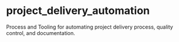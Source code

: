 # project_delivery_automation

Process and Tooling for automating project delivery process, quality control, and documentation.
